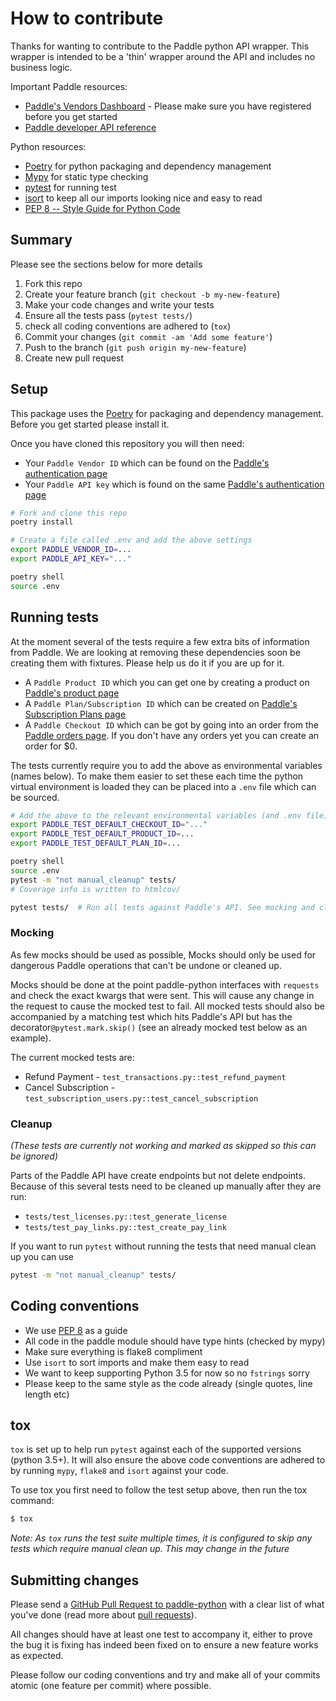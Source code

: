 # How to contribute

Thanks for wanting to contribute to the Paddle python API wrapper. This wrapper is intended to be a 'thin' wrapper around the API and includes no business logic.

Important Paddle resources:

  * [Paddle's Vendors Dashboard](https://vendors.paddle.com/overview) - Please make sure you have registered before you get started
  * [Paddle developer API reference](https://developer.paddle.com/api-reference/intro)


Python resources:

  * [Poetry](https://python-poetry.org/) for python packaging and dependency management
  * [Mypy](https://mypy.readthedocs.io/en/stable/) for static type checking
  * [pytest](https://docs.pytest.org/en/latest/) for running test
  * [isort](https://timothycrosley.github.io/isort/) to keep all our imports looking nice and easy to read
  * [PEP 8 -- Style Guide for Python Code](https://www.python.org/dev/peps/pep-0008/)


## Summary

Please see the sections below for more details

1. Fork this repo
1. Create your feature branch (`git checkout -b my-new-feature`)
1. Make your code changes and write your tests
1. Ensure all the tests pass (`pytest tests/`)
1. check all coding conventions are adhered to (`tox`)
1. Commit your changes (`git commit -am 'Add some feature'`)
1. Push to the branch (`git push origin my-new-feature`)
1. Create new pull request


## Setup

This package uses the [Poetry](https://python-poetry.org/) for packaging and dependency management. Before you get started please install it.

Once you have cloned this repository you will then need:
* Your `Paddle Vendor ID` which can be found on the [Paddle's authentication page](https://vendors.paddle.com/authentication)
* Your `Paddle API key` which is found on the same [Paddle's authentication page](https://vendors.paddle.com/authentication)

```bash
# Fork and clone this repo
poetry install

# Create a file called .env and add the above settings
export PADDLE_VENDOR_ID=...
export PADDLE_API_KEY="..."

poetry shell
source .env
```


## Running tests

At the moment several of the tests require a few extra bits of information from Paddle. We are looking at removing these dependencies soon be creating them with fixtures. Please help us do it if you are up for it.

* A `Paddle Product ID` which you can get one by creating a product on [Paddle's product page](https://vendors.paddle.com/products)
* A `Paddle Plan/Subscription ID` which can be created on [Paddle's Subscription Plans page](https://vendors.paddle.com/subscriptions/plans)
* A `Paddle Checkout ID` which can be got by going into an order from the [Paddle orders page](https://vendors.paddle.com/orders). If you don't have any orders yet you can create an order for $0.

The tests currently require you to add the above as environmental variables (names below). To make them easier to set these each time the python virtual environment is loaded they can be placed into a `.env` file which can be sourced.

```bash
# Add the above to the relevant environmental variables (and .env file)
export PADDLE_TEST_DEFAULT_CHECKOUT_ID="..."
export PADDLE_TEST_DEFAULT_PRODUCT_ID=...
export PADDLE_TEST_DEFAULT_PLAN_ID=...

poetry shell
source .env
pytest -m "not manual_cleanup" tests/
# Coverage info is written to htmlcov/

pytest tests/  # Run all tests against Paddle's API. See mocking and cleanup below
```

### Mocking

As few mocks should be used as possible, Mocks should only be used for dangerous Paddle operations that can't be undone or cleaned up.

Mocks should be done at the point paddle-python interfaces with `requests` and check the exact kwargs that were sent. This will cause any change in the request to cause the mocked test to fail. All mocked tests should also be accompanied by a matching test which hits Paddle's API but has the decorator`@pytest.mark.skip()` (see an already mocked test below as an example).

The current mocked tests are:

* Refund Payment - `test_transactions.py::test_refund_payment`
* Cancel Subscription - `test_subscription_users.py::test_cancel_subscription`


### Cleanup

_(These tests are currently not working and marked as skipped so this can be ignored)_

Parts of the Paddle API have create endpoints but not delete endpoints. Because of this several tests need to be cleaned up manually after they are run:


* `tests/test_licenses.py::test_generate_license`
* `tests/test_pay_links.py::test_create_pay_link`


If you want to run `pytest` without running the tests that need manual clean up you can use
```bash
pytest -m "not manual_cleanup" tests/
```

## Coding conventions

* We use [PEP 8](https://www.python.org/dev/peps/pep-0008/) as a guide
* All code in the paddle module should have type hints (checked by mypy)
* Make sure everything is flake8 compliment
* Use `isort` to sort imports and make them easy to read
* We want to keep supporting Python 3.5 for now so no `fstrings` sorry
* Please keep to the same style as the code already (single quotes, line length etc)


## tox

`tox` is set up to help run `pytest` against each of the supported versions (python 3.5+). It will also ensure the above code conventions are adhered to by running `mypy`, `flake8` and `isort` against your code.

To use tox you first need to follow the test setup above, then run the tox command:
```bash
$ tox
```
_Note: As `tox` runs the test suite multiple times, it is configured to skip any tests which require manual clean up. This may change in the future_


## Submitting changes

Please send a [GitHub Pull Request to paddle-python](https://github.com/paddle-python/paddle-client/pull/new/master) with a clear list of what you've done (read more about [pull requests](http://help.github.com/pull-requests/)).

All changes should have at least one test to accompany it, either to prove the bug it is fixing has indeed been fixed on to ensure a new feature works as expected.

Please follow our coding conventions and try and make all of your commits atomic (one feature per commit) where possible.
